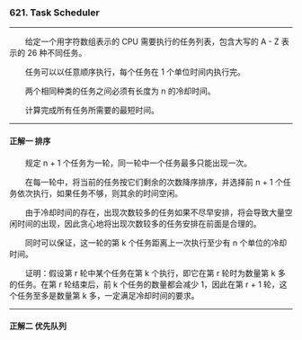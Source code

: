 ### 621. Task Scheduler

-----

&emsp;&emsp;给定一个用字符数组表示的 CPU 需要执行的任务列表，包含大写的 A - Z 表示的 26 种不同任务。

&emsp;&emsp;任务可以以任意顺序执行，每个任务在 1 个单位时间内执行完。

&emsp;&emsp;两个相同种类的任务之间必须有长度为 n 的冷却时间。

&emsp;&emsp;计算完成所有任务所需要的最短时间。
           

-----

#### 正解一 排序

&emsp;&emsp;规定 n + 1 个任务为一轮，同一轮中一个任务最多只能出现一次。

&emsp;&emsp;在每一轮中，将当前的任务按它们剩余的次数降序排序，并选择前 n + 1 个任务依次执行，如果任务不够，则其余的时间空闲。

&emsp;&emsp;由于冷却时间的存在，出现次数较多的任务如果不尽早安排，将会导致大量空闲时间的出现，因此贪心地将出现次数较多的任务安排在前面是合理的。

&emsp;&emsp;同时可以保证，这一轮的第 k 个任务距离上一次执行至少有 n 个单位的冷却时间。

&emsp;&emsp;证明：假设第 r 轮中某个任务在第 k 个执行，即它在第 r 轮时为数量第 k 多的任务。在第 r 轮结束后，前 k 个任务的数量都会减少 1，因此在第 r + 1 轮，这个任务至多是数量第 k 多，一定满足冷却时间的要求。

-----

#### 正解二 优先队列

